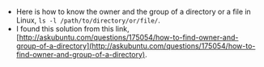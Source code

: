 * Here is how to know the owner and the group of a directory or a file in Linux, `ls -l /path/to/directory/or/file/`.
* I found this solution from this link, [http://askubuntu.com/questions/175054/how-to-find-owner-and-group-of-a-directory](http://askubuntu.com/questions/175054/how-to-find-owner-and-group-of-a-directory).